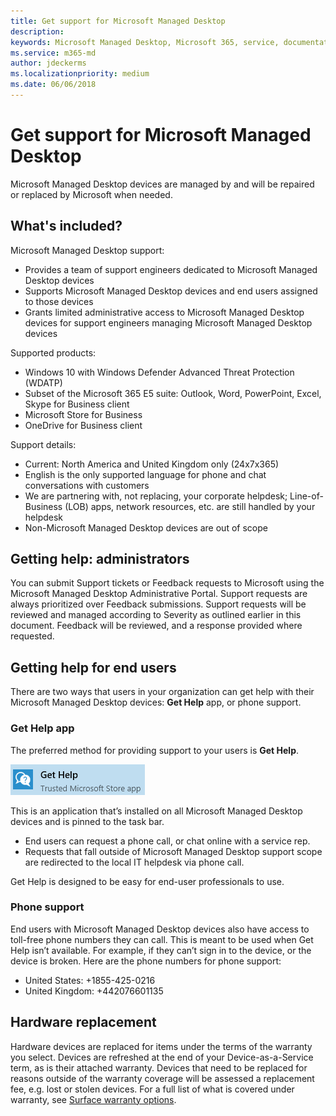 ```yaml
---
title: Get support for Microsoft Managed Desktop
description:  
keywords: Microsoft Managed Desktop, Microsoft 365, service, documentation
ms.service: m365-md
author: jdeckerms
ms.localizationpriority: medium
ms.date: 06/06/2018
---
```


# Get support for Microsoft Managed Desktop

Microsoft Managed Desktop devices are managed by and will be repaired or replaced by Microsoft when needed.

## What's included?

Microsoft Managed Desktop support:

- Provides a team of support engineers dedicated to Microsoft Managed Desktop devices
- Supports Microsoft Managed Desktop devices and end users assigned to those devices
- Grants limited administrative access to Microsoft Managed Desktop devices for support engineers managing Microsoft Managed Desktop devices 

Supported products:

- Windows 10 with Windows Defender Advanced Threat Protection (WDATP) 
- Subset of the Microsoft 365 E5 suite: Outlook, Word, PowerPoint, Excel, Skype for Business client 
- Microsoft Store for Business 
- OneDrive for Business client 

Support details:

- Current: North America and United Kingdom only (24x7x365) 
- English is the only supported language for phone and chat conversations with customers 
- We are partnering with, not replacing, your corporate helpdesk; Line-of-Business (LOB) apps, network resources, etc. are still handled by your helpdesk 
- Non-Microsoft Managed Desktop devices are out of scope 

## Getting help: administrators

You can submit Support tickets or Feedback requests to Microsoft using the Microsoft Managed Desktop Administrative Portal. Support requests are always prioritized over Feedback submissions. Support requests will be reviewed and managed according to Severity as outlined earlier in this document. Feedback will be reviewed, and a response provided where requested. 

## Getting help for end users

There are two ways that users in your organization can get help with their Microsoft Managed Desktop devices: **Get Help** app, or phone support. 

### Get Help app

The preferred method for providing support to your users is **Get Help**. 

![Get Help](images/get-help.png)

This is an application that’s installed on all Microsoft Managed Desktop devices and is pinned to the task bar. 

- End users can request a phone call, or chat online with a service rep.
- Requests that fall outside of Microsoft Managed Desktop support scope are redirected to the local IT helpdesk via phone call.  

Get Help is designed to be easy for end-user professionals to use. 

### Phone support

End users with Microsoft Managed Desktop devices also have access to toll-free phone numbers they can call. This is meant to be used when Get Help isn’t available. For example, if they can’t sign in to the device, or the device is broken. Here are the phone numbers for phone support:

- United States: +1855-425-0216
- United Kingdom: +442076601135 

## Hardware replacement

Hardware devices are replaced for items under the terms of the warranty you select. Devices are refreshed at the end of your Device-as-a-Service term, as is their attached warranty. Devices that need to be replaced for reasons outside of the warranty coverage will be assessed a replacement fee, e.g. lost or stolen devices. For a full list of what is covered under warranty, see [Surface warranty options](https://support.microsoft.com/help/4036296/surface-surface-standard-warranty).







